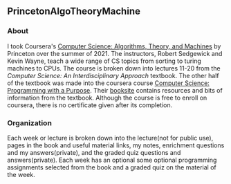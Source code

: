 ## PrincetonAlgoTheoryMachine

### About
I took Coursera's [Computer Science: Algorithms, Theory, and Machines](https://www.coursera.org/learn/cs-algorithms-theory-machines) by Princeton over the summer of 2021. The instructors, Robert Sedgewick and Kevin Wayne, teach a wide range of CS topics from sorting to turing machines to CPUs. The course is broken down into lectures 11-20 from the _Computer Science: An Interdisciplinary Approach_ textbook. The other half of the textbook was made into the coursera course [Computer Science: Programming with a Purpose](https://www.coursera.org/learn/cs-programming-java). Their [booksite](https://introcs.cs.princeton.edu/java/home/) contains resources and bits of information from the textbook. Although the course is free to enroll on coursera, there is no certificate given after its completion.

### Organization
Each week or lecture is broken down into the lecture(not for public use), pages in the book and useful material links, my notes, enrichment questions and my answers(private), and the graded quiz questions and answers(private). Each week has an optional some optional programming assignments selected from the book and a graded quiz on the material of the week.
